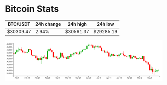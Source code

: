 # Bitcoin Stats

BTC/USDT|24h change|24h high|24h low|
|---|---|---|---|
|$30309.47|2.94%|$30561.37|$29285.19|

<img src="./chart.svg">
